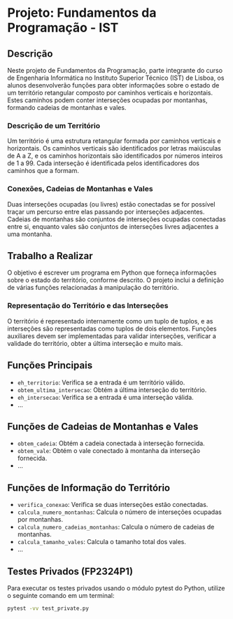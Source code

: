 # Projeto: Fundamentos da Programação - IST

## Descrição

Neste projeto de Fundamentos da Programação, parte integrante do curso de Engenharia Informática no Instituto Superior Técnico (IST) de Lisboa, os alunos desenvolverão funções para obter informações sobre o estado de um território retangular composto por caminhos verticais e horizontais. Estes caminhos podem conter interseções ocupadas por montanhas, formando cadeias de montanhas e vales.

### Descrição de um Território

Um território é uma estrutura retangular formada por caminhos verticais e horizontais. Os caminhos verticais são identificados por letras maiúsculas de A a Z, e os caminhos horizontais são identificados por números inteiros de 1 a 99. Cada interseção é identificada pelos identificadores dos caminhos que a formam.

### Conexões, Cadeias de Montanhas e Vales

Duas interseções ocupadas (ou livres) estão conectadas se for possível traçar um percurso entre elas passando por interseções adjacentes. Cadeias de montanhas são conjuntos de interseções ocupadas conectadas entre si, enquanto vales são conjuntos de interseções livres adjacentes a uma montanha.

## Trabalho a Realizar

O objetivo é escrever um programa em Python que forneça informações sobre o estado do território, conforme descrito. O projeto inclui a definição de várias funções relacionadas à manipulação do território.

### Representação do Território e das Interseções

O território é representado internamente como um tuplo de tuplos, e as interseções são representadas como tuplos de dois elementos. Funções auxiliares devem ser implementadas para validar interseções, verificar a validade do território, obter a última interseção e muito mais.

## Funções Principais
- `eh_territorio`: Verifica se a entrada é um território válido.
- `obtem_ultima_intersecao`: Obtém a última interseção do território.
- `eh_intersecao`: Verifica se a entrada é uma interseção válida.
- ...

## Funções de Cadeias de Montanhas e Vales
- `obtem_cadeia`: Obtém a cadeia conectada à interseção fornecida.
- `obtem_vale`: Obtém o vale conectado à montanha da interseção fornecida.
- ...

## Funções de Informação do Território
- `verifica_conexao`: Verifica se duas interseções estão conectadas.
- `calcula_numero_montanhas`: Calcula o número de interseções ocupadas por montanhas.
- `calcula_numero_cadeias_montanhas`: Calcula o número de cadeias de montanhas.
- `calcula_tamanho_vales`: Calcula o tamanho total dos vales.
- ...

## Testes Privados (FP2324P1)

Para executar os testes privados usando o módulo pytest do Python, utilize o seguinte comando em um terminal:

```bash
pytest -vv test_private.py
